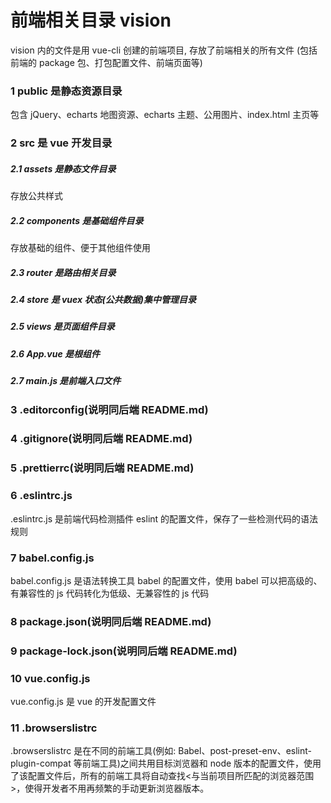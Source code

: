 # 前端相关目录 vision

vision 内的文件是用 vue-cli 创建的前端项目, 存放了前端相关的所有文件 (包括前端的 package 包、打包配置文件、前端页面等)

### 1 public 是静态资源目录

包含 jQuery、echarts 地图资源、echarts 主题、公用图片、index.html 主页等

### 2 src 是 vue 开发目录

##### 2.1 assets 是静态文件目录

存放公共样式

##### 2.2 components 是基础组件目录

存放基础的组件、便于其他组件使用

##### 2.3 router 是路由相关目录

##### 2.4 store 是 vuex 状态(公共数据)集中管理目录

##### 2.5 views 是页面组件目录

##### 2.6 App.vue 是根组件

##### 2.7 main.js 是前端入口文件

### 3 .editorconfig(说明同后端 README.md)

### 4 .gitignore(说明同后端 README.md)

### 5 .prettierrc(说明同后端 README.md)

### 6 .eslintrc.js

.eslintrc.js 是前端代码检测插件 eslint 的配置文件，保存了一些检测代码的语法规则

### 7 babel.config.js

babel.config.js 是语法转换工具 babel 的配置文件，使用 babel 可以把高级的、有兼容性的 js 代码转化为低级、无兼容性的 js 代码

### 8 package.json(说明同后端 README.md)

### 9 package-lock.json(说明同后端 README.md)

### 10 vue.config.js

vue.config.js 是 vue 的开发配置文件

### 11 .browserslistrc

.browserslistrc 是在不同的前端工具(例如: Babel、post-preset-env、eslint-plugin-compat 等前端工具)之间共用目标浏览器和 node 版本的配置文件，使用了该配置文件后，所有的前端工具将自动查找<与当前项目所匹配的浏览器范围>，使得开发者不用再频繁的手动更新浏览器版本。
